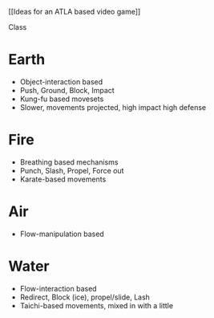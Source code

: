 [[Ideas for an ATLA based video game]]

Class


# Earth
- Object-interaction based
- Push, Ground, Block, Impact
- Kung-fu based movesets
- Slower, movements projected, high impact high defense


# Fire
- Breathing based mechanisms
- Punch, Slash, Propel, Force out
- Karate-based movements

# Air
- Flow-manipulation based 

# Water
- Flow-interaction based
- Redirect, Block (ice), propel/slide, Lash
- Taichi-based movements, mixed in with a little 
